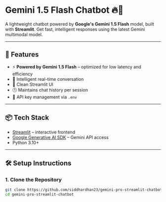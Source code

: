 # Gemini 1.5 Flash Chatbot 🔥💬

A lightweight chatbot powered by **Google's Gemini 1.5 Flash** model, built with **Streamlit**. Get fast, intelligent responses using the latest Gemini multimodal model.

---

## 🚀 Features

- ⚡ **Powered by Gemini 1.5 Flash** – optimized for low latency and efficiency  
- 🧠 Intelligent real-time conversation  
- 🎨 Clean Streamlit UI  
- 🕒 Maintains chat history per session  
- 🔐 API key management via `.env`

---

## 📦 Tech Stack

- [Streamlit](https://streamlit.io/) – interactive frontend  
- [Google Generative AI SDK](https://ai.google.dev/) – Gemini API access  
- Python 3.10+

---

## 🛠️ Setup Instructions

### 1. Clone the Repository  
```bash
git clone https://github.com/siddhardhan23/gemini-pro-streamlit-chatbot.git
cd gemini-pro-streamlit-chatbot
